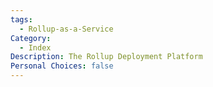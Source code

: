 ```yaml
---
tags:
  - Rollup-as-a-Service
Category:
  - Index
Description: The Rollup Deployment Platform
Personal Choices: false
---
```

